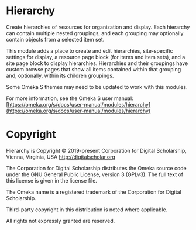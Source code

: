 # Hierarchy

Create hierarchies of resources for organization and display. Each hierarchy can contain multiple nested groupings, and each grouping may optionally contain objects from a selected item set.

This module adds a place to create and edit hierarchies, site-specific settings for display, a resource page block (for items and item sets), and a site page block to display hierarchies. Hierarchies and their groupings have custom browse pages that show all items contained within that grouping and, optionally, within its children groupings. 

Some Omeka S themes may need to be updated to work with this modules. 

For more information, see the Omeka S user manual: [https://omeka.org/s/docs/user-manual/modules/hierarchy](https://omeka.org/s/docs/user-manual/modules/hierarchy)

# Copyright

Hierarchy is Copyright © 2019-present Corporation for Digital Scholarship, Vienna, Virginia, USA http://digitalscholar.org

The Corporation for Digital Scholarship distributes the Omeka source code
under the GNU General Public License, version 3 (GPLv3). The full text
of this license is given in the license file.

The Omeka name is a registered trademark of the Corporation for Digital Scholarship.

Third-party copyright in this distribution is noted where applicable.

All rights not expressly granted are reserved.
